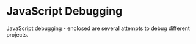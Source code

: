 # JavaScript Debugging
JavaScript debugging - enclosed are several attempts to debug different projects. 
